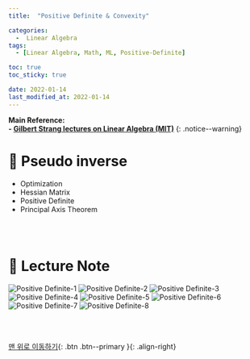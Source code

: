 ```yaml
---
title:  "Positive Definite & Convexity" 

categories:
  -  Linear Algebra
tags:
  - [Linear Algebra, Math, ML, Positive-Definite]

toc: true
toc_sticky: true

date: 2022-01-14
last_modified_at: 2022-01-14
---
```


**Main Reference: <br>- [Gilbert Strang lectures on Linear Algebra (MIT)](https://www.youtube.com/watch?v=7UJ4CFRGd-U&list=PLE7DDD91010BC51F8)**
{: .notice--warning}


# 📘 Pseudo inverse

- Optimization
- Hessian Matrix
- Positive Definite
- Principal Axis Theorem


<br>
<br>



# 📘 Lecture Note

![Positive Definite-1](https://user-images.githubusercontent.com/96368476/149487943-f3287812-5f2a-4f05-9361-5ae61c5e738f.jpg)
![Positive Definite-2](https://user-images.githubusercontent.com/96368476/149487978-10ce1428-2f85-4c80-b872-91235f5b23c1.jpg)
![Positive Definite-3](https://user-images.githubusercontent.com/96368476/149487987-84cf08e9-6a6c-480b-ad30-7e62b1892a65.jpg)
![Positive Definite-4](https://user-images.githubusercontent.com/96368476/149488835-d131cdf9-3038-4d61-85f1-c6082e855803.jpg)
![Positive Definite-5](https://user-images.githubusercontent.com/96368476/149488846-0ae2d1a7-a01b-43ad-8300-36681b2fa704.jpg)
![Positive Definite-6](https://user-images.githubusercontent.com/96368476/149496658-15945681-3043-4093-b58d-abcef4698f68.jpg)
![Positive Definite-7](https://user-images.githubusercontent.com/96368476/149496665-915fc206-c594-4615-b954-dd52b280564e.jpg)
![Positive Definite-8](https://user-images.githubusercontent.com/96368476/149496671-d96b921f-8d76-4fa2-b7d3-733ef7715279.jpg)




<br>
<br>

[맨 위로 이동하기](#){: .btn .btn--primary }{: .align-right}